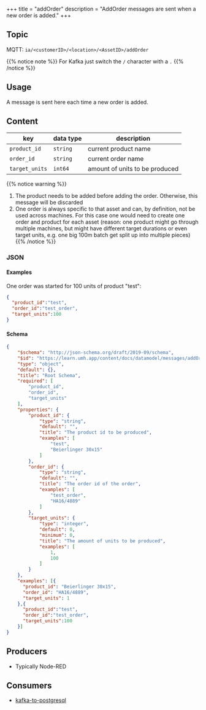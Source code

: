+++
title = "addOrder"
description = "AddOrder messages are sent when a new order is added."
+++

## Topic

MQTT: ``ia/<customerID>/<location>/<AssetID>/addOrder``

{{% notice note %}}
For Kafka just switch the `/` character with a `.`
{{% /notice %}}

## Usage

A message is sent here each time a new order is added.

## Content

| key            | data type | description                    |
|----------------|-----------|--------------------------------|
| `product_id`   | `string`  | current product name           |
| `order_id`     | `string`  | current order name             |
| `target_units` | `int64`   | amount of units to be produced |



{{% notice warning %}}
1. The product needs to be added before adding the order. Otherwise, this message will be discarded
2. One order is always specific to that asset and can, by definition, not be used across machines. For this case one would need to create one order and product for each asset (reason: one product might go through multiple machines, but might have different target durations or even target units, e.g. one big 100m batch get split up into multiple pieces)
{{% /notice %}}



### JSON

#### Examples

One order was started for 100 units of product "test":
```json
{
  "product_id":"test",
  "order_id":"test_order",
  "target_units":100
}
```



#### Schema

```json
{
    "$schema": "http://json-schema.org/draft/2019-09/schema",
    "$id": "https://learn.umh.app/content/docs/datamodel/messages/addOrder.json",
    "type": "object",
    "default": {},
    "title": "Root Schema",
    "required": [
        "product_id",
        "order_id",
        "target_units"
    ],
    "properties": {
        "product_id": {
            "type": "string",
            "default": "",
            "title": "The product id to be produced",
            "examples": [
                "test",
                "Beierlinger 30x15"
            ]
        },
        "order_id": {
            "type": "string",
            "default": "",
            "title": "The order id of the order",
            "examples": [
                "test_order",
                "HA16/4889"
            ]
        },
        "target_units": {
            "type": "integer",
            "default": 0,
            "minimum": 0,
            "title": "The amount of units to be produced",
            "examples": [
                1,
                100
            ]
        }
    },
    "examples": [{
      "product_id": "Beierlinger 30x15",
      "order_id": "HA16/4889",
      "target_units": 1
    },{
      "product_id":"test",
      "order_id":"test_order",
      "target_units":100
    }]
}
```

## Producers

- Typically Node-RED

## Consumers

- [kafka-to-postgresql](/docs/core/kafka-to-postgresql)
